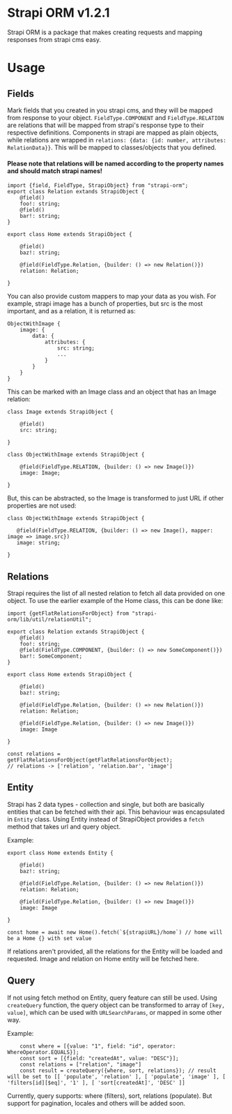 # Strapi ORM v1.2.1

Strapi ORM is a package that makes creating requests and mapping responses from strapi cms easy. 


# Usage


## Fields

Mark fields that you created in you strapi cms, and they will be mapped from response to your object. ``FieldType.COMPONENT`` and ``FieldType.RELATION`` are relations that will be mapped from strapi's response type to their respective definitions. Components in strapi are mapped as plain objects, while relations are wrapped in `relations: {data: {id: number, attributes: RelationData}}`. This will be mapped to classes/objects that you defined.

#### Please note that relations will be named according to the property names and should match strapi names!

```
import {field, FieldType, StrapiObject} from "strapi-orm";
export class Relation extands StrapiObject {
    @field()
    foo!: string;
    @field()
    bar!: string;
}

export class Home extends StrapiObject {
    
    @field()
    baz!: string;
    
    @field(FieldType.Relation, {builder: () => new Relation()})
    relation: Relation;
    
}    
```

You can also provide custom mappers to map your data as you wish. 
For example, strapi image has a bunch of properties, but src is the most important, and as a relation, it is returned as:
```
ObjectWithImage {
    image: {
        data: {
            attributes: {
                src: string;
                ...
            }
        }
    }
}
```
This can be marked with an Image class and an object that has an Image relation:
```
class Image extends StrapiObject {

    @field()
    src: string;
    
}

class ObjectWithImage extends StrapiObject {

    @field(FieldType.RELATION, {builder: () => new Image()})
    image: Image;

}
```
 But, this can be abstracted, so the Image is transformed to just URL if other properties are not used:
 ```
 class ObjectWithImage extends StrapiObject {

    @field(FieldType.RELATION, {builder: () => new Image(), mapper: image => image.src})
    image: string;

}
 ```


## Relations

Strapi requires the list of all nested relation to fetch all data provided on one object. To use the earlier example of the Home class, this can be done like:
```
import {getFlatRelationsForObject} from "strapi-orm/lib/util/relationUtil";

export class Relation extands StrapiObject {
    @field()
    foo!: string;
    @field(FieldType.COMPONENT, {builder: () => new SomeComponent()})
    bar!: SomeComponent;
}

export class Home extends StrapiObject {
    
    @field()
    baz!: string;
    
    @field(FieldType.Relation, {builder: () => new Relation()})
    relation: Relation;
    
    @field(FieldType.Relation, {builder: () => new Image()})
    image: Image
    
}   

const relations = getFlatRelationsForObject(getFlatRelationsForObject);
// relations -> ['relation', 'relation.bar', 'image']
```

## Entity

Strapi has 2 data types - collection and single, but both are basically entities that can be fetched with their api. This behaviour was encapsulated in `Entity` class. Using Entity instead of StrapiObject provides a `fetch` method that takes url and query object.

Example:
```
export class Home extends Entity {
    
    @field()
    baz!: string;
    
    @field(FieldType.Relation, {builder: () => new Relation()})
    relation: Relation;
    
    @field(FieldType.Relation, {builder: () => new Image()})
    image: Image
    
}

const home = await new Home().fetch(`${strapiURL}/home`) // home will be a Home {} with set value
```

If relations aren't provided, all the relations for the Entity will be loaded and requested. Image and relation on Home entity will be fetched here.

## Query

If not using fetch method on Entity, query feature can still be used. Using `createQuery` function, the query object can be transformed to array of `[key, value]`, which can be used with `URLSearchParams`, or mapped in some other way.

Example:
```
    const where = [{value: "1", field: "id", operator: WhereOperator.EQUALS}];
    const sort = [{field: "createdAt", value: "DESC"}];
    const relations = ["relation", "image"]
    const result = createQuery({where, sort, relations}); // result will be set to [[ 'populate', 'relation' ], [ 'populate', 'image' ], [ 'filters[id][$eq]', '1' ], [ 'sort[createdAt]', 'DESC' ]]
```

Currently, query supports: where (filters), sort, relations (populate). But support for pagination, locales and others will be added soon. 
